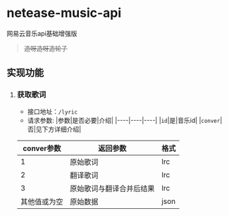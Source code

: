 # netease-music-api
网易云音乐api基础增强版

> ~~造呀造呀造轮子~~

## 实现功能
1. ### 获取歌词
    - 接口地址：`/lyric`
    - 请求参数: 
        |参数|是否必要|介绍|
        |----|----|----|
        |`id`|是|音乐id|
        |`conver`|否|见下方详细介绍|

    |conver参数|返回参数|格式|
    |----|----|----|
    |1|原始歌词|lrc|
    |2|翻译歌词|lrc|
    |3|原始歌词与翻译合并后结果|lrc|
    |其他值或为空|原始数据|json|
